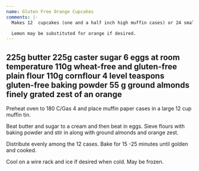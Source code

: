 ```yaml
---
name: Gluten Free Orange Cupcakes
comments: |-
  Makes 12  cupcakes (one and a half inch high muffin cases) or 24 small ones.

  Lemon may be substituted for orange if desired.
---
```

225g butter
225g caster sugar
6 eggs at room temperature
110g wheat-free and gluten-free plain flour
110g cornflour
4 level teaspons gluten-free baking powder
55 g ground almonds
finely grated zest of an orange
---
Preheat oven to 180 C/Gas 4 and place muffin paper cases in a large 12 cup muffin tin. 

Beat butter and sugar to a cream and then beat in eggs.  Sieve flours with baking powder and stir in along with ground almonds and orange zest.

Distribute evenly among the 12 cases.  Bake for 15 -25 minutes until golden and cooked.

Cool on a wire rack and ice if desired when cold.  May be frozen.

